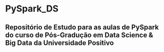 # PySpark_DS
## Repositório de Estudo para as aulas de PySpark do curso de Pós-Gradução em Data Science & Big Data da Universidade Positivo
